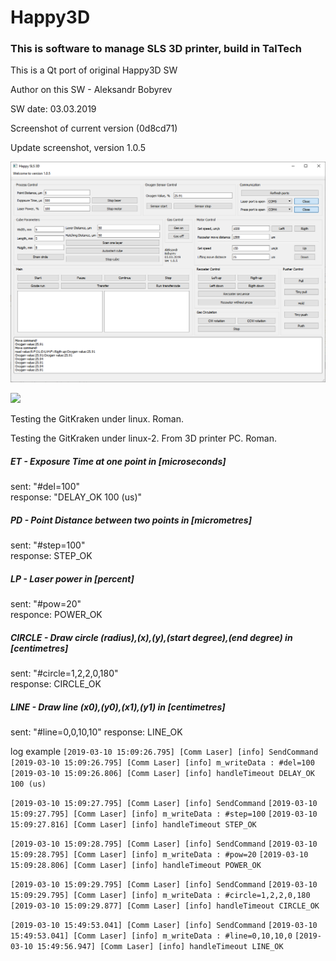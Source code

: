 # Happy3D

### This is software to manage SLS 3D printer, build in TalTech

This is a Qt port of original Happy3D SW

Author on this SW - Aleksandr Bobyrev

SW date: 03.03.2019

Screenshot of current version (0d8cd71) 

Update screenshot, version 1.0.5

![](https://github.com/Anaga/Happy3D-Qt/blob/master/Img/ScrinshotV5.png)

![](C:\Users\aleks\Documents\GitHub\Happy3D-Qt\Img\ScrinshotV1.0.2.png)

Testing the GitKraken under linux. Roman.

Testing the GitKraken under linux-2. From 3D printer PC. Roman.



##### ET - Exposure Time at one point in [microseconds]

sent: "#del=100"  
response: "DELAY_OK	100 (us)"    

##### PD - Point Distance between two points in [micrometres]

sent: "#step=100"  
response: STEP_OK

##### LP - Laser power in [percent]

sent: "#pow=20"  
responce: POWER_OK

##### CIRCLE - Draw circle (radius),(x),(y),(start degree),(end degree) in [centimetres]

sent: "#circle=1,2,2,0,180"  
response: CIRCLE_OK

##### LINE - Draw line (x0),(y0),(x1),(y1) in [centimetres]

sent: "#line=0,0,10,10"
response: LINE_OK

log example
`[2019-03-10 15:09:26.795] [Comm Laser] [info] SendCommand`
`[2019-03-10 15:09:26.795] [Comm Laser] [info] m_writeData : #del=100`
`[2019-03-10 15:09:26.806] [Comm Laser] [info] handleTimeout DELAY_OK	100 (us)`

`[2019-03-10 15:09:27.795] [Comm Laser] [info] SendCommand`
`[2019-03-10 15:09:27.795] [Comm Laser] [info] m_writeData : #step=100`
`[2019-03-10 15:09:27.816] [Comm Laser] [info] handleTimeout STEP_OK`

`[2019-03-10 15:09:28.795] [Comm Laser] [info] SendCommand`
`[2019-03-10 15:09:28.795] [Comm Laser] [info] m_writeData : #pow=20`
`[2019-03-10 15:09:28.806] [Comm Laser] [info] handleTimeout POWER_OK`

`[2019-03-10 15:09:29.795] [Comm Laser] [info] SendCommand`
`[2019-03-10 15:09:29.795] [Comm Laser] [info] m_writeData : #circle=1,2,2,0,180`
`[2019-03-10 15:09:29.877] [Comm Laser] [info] handleTimeout CIRCLE_OK`

`[2019-03-10 15:49:53.041] [Comm Laser] [info] SendCommand`
`[2019-03-10 15:49:53.041] [Comm Laser] [info] m_writeData : #line=0,10,10,0`
`[2019-03-10 15:49:56.947] [Comm Laser] [info] handleTimeout LINE_OK`
